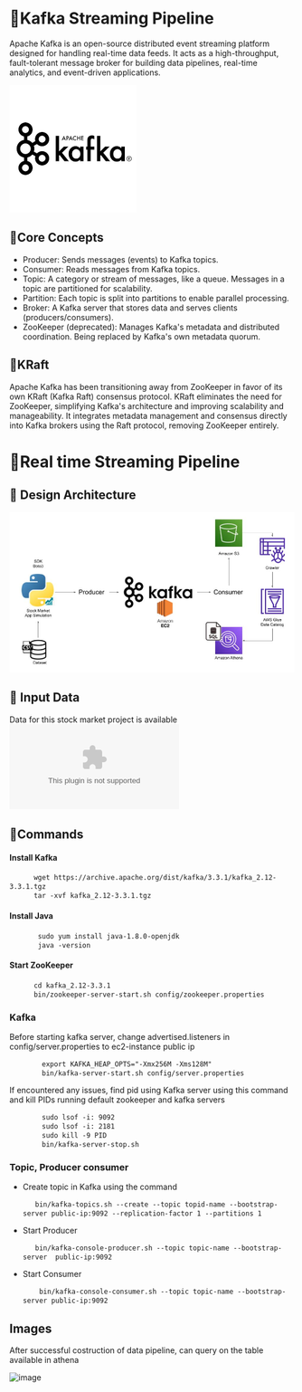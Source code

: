 # 🚩Kafka Streaming Pipeline

Apache Kafka is an open-source distributed event streaming platform designed for handling real-time data feeds. 
It acts as a high-throughput, fault-tolerant message broker for building data pipelines, real-time analytics, and event-driven applications.

![img](https://github.com/sarathchandrikak/Data-Projects/blob/main/kafka-stream/images.png)

## 🚩Core Concepts
  * Producer: Sends messages (events) to Kafka topics.
  * Consumer: Reads messages from Kafka topics.
  * Topic: A category or stream of messages, like a queue. Messages in a topic are partitioned for scalability.
  * Partition: Each topic is split into partitions to enable parallel processing.
  * Broker: A Kafka server that stores data and serves clients (producers/consumers).
  * ZooKeeper (deprecated): Manages Kafka's metadata and distributed coordination. Being replaced by Kafka's own metadata quorum.

## 🚩KRaft
Apache Kafka has been transitioning away from ZooKeeper in favor of its own KRaft (Kafka Raft) consensus protocol. 
KRaft eliminates the need for ZooKeeper, simplifying Kafka's architecture and improving scalability and manageability.
It integrates metadata management and consensus directly into Kafka brokers using the Raft protocol, removing ZooKeeper entirely.

# 🚩Real time Streaming Pipeline

## 🚩 Design Architecture

![img](https://github.com/sarathchandrikak/Data-Projects/blob/main/kafka-stream/Architecture.jpg)

## 🚩 Input Data

Data for this stock market project is available ![here](https://github.com/sarathchandrikak/Data-Projects/blob/main/kafka-stream/indexProcessed.csv)

## 🚩Commands 

#### Install Kafka

          wget https://archive.apache.org/dist/kafka/3.3.1/kafka_2.12-3.3.1.tgz
          tar -xvf kafka_2.12-3.3.1.tgz

#### Install Java

           sudo yum install java-1.8.0-openjdk
           java -version

#### Start ZooKeeper
          
          cd kafka_2.12-3.3.1
          bin/zookeeper-server-start.sh config/zookeeper.properties

### Kafka

Before starting kafka server, change advertised.listeners in config/server.properties to ec2-instance public ip 

            export KAFKA_HEAP_OPTS="-Xmx256M -Xms128M"
            bin/kafka-server-start.sh config/server.properties

 If encountered any issues, find pid using Kafka server using this command and kill PIDs running default zookeeper and kafka servers
         
            sudo lsof -i: 9092
            sudo lsof -i: 2181            
            sudo kill -9 PID
            bin/kafka-server-stop.sh 

 ### Topic, Producer consumer 

   * Create topic in Kafka using the command 

            bin/kafka-topics.sh --create --topic topid-name --bootstrap-server public-ip:9092 --replication-factor 1 --partitions 1

  * Start Producer 

           bin/kafka-console-producer.sh --topic topic-name --bootstrap-server  public-ip:9092

 * Start Consumer

           bin/kafka-console-consumer.sh --topic topic-name --bootstrap-server public-ip:9092

## Images

   After successful costruction of data pipeline, can query on the table available in athena

   ![image](https://github.com/user-attachments/assets/4edb2674-88fe-4947-8a32-e9bf13614c9e)



